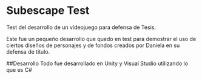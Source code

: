 # Subescape Test
Test del desarrollo de un vídeojuego para defensa de Tesis.

Este fue un pequeño desarrollo que quedo en test para demostrar el uso de ciertos diseños de personajes y de fondos 
creados por Daniela en su defensa de titulo. 

##Desarrollo 
Todo fue desarrollado en Unity y Visual Studio utilizando lo que es C#


